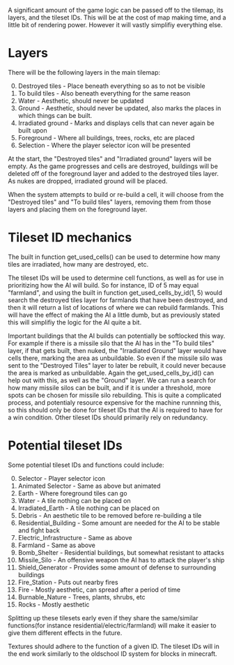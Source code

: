 
A significant amount of the game logic can be passed off to the tilemap, its layers, and the tileset IDs. This will be at the cost of map making time, and a little bit of rendering power. However it will vastly simplifiy everything else. 

# Layers

There will be the following layers in the main tilemap:

0. Destroyed tiles          - Place beneath everything so as to not be visible
1. To build tiles           - Also beneath everything for the same reason
2. Water                    - Aesthetic, should never be updated
3. Ground                   - Aesthetic, should never be updated, also marks the places in which things can be built.
4. Irradiated ground        - Marks and displays cells that can never again be built upon
5. Foreground               - Where all buildings, trees, rocks, etc are placed
6. Selection                - Where the player selector icon will be presented

At the start, the "Destroyed tiles" and "Irradiated ground" layers will be empty. As the game progresses and cells are destroyed, buildings will be deleted off of the foreground layer and added to the destroyed tiles layer. As nukes are dropped, irradiated ground will be placed.

When the system attempts to build or re-build a cell, it will choose from the "Destroyed tiles" and "To build tiles" layers, removing them from those layers and placing them on the foreground layer.

# Tileset ID mechanics

The built in function get_used_cells() can be used to determine how many tiles are irradiated, how many are destroyed, etc.

The tileset IDs will be used to determine cell functions, as well as for use in prioritizing how the AI will build. So for instance, ID of 5 may equal "farmland", and using the built in function get_used_cells_by_id(1, 5) would search the destroyed tiles layer for farmlands that have been destroyed, and then it will return a list of locations of where we can rebuild farmlands. This will have the effect of making the AI a little dumb, but as previously stated this will simplifiy the logic for the AI quite a bit.

Important buildings that the AI builds can potentially be softlocked this way. For example if there is a missile silo that the AI has in the "To build tiles" layer, if that gets built, then nuked, the "Irradiated Ground" layer would have cells there, marking the area as unbuildable. So even if the missile silo was sent to the "Destroyed Tiles" layer to later be rebuilt, it could never because the area is marked as unbuildable. Again the get_used_cells_by_id() can help out with this, as well as the "Ground" layer. We can run a search for how many missile silos can be built, and if it is under a threshold, more spots can be chosen for missile silo rebuilding. This is quite a complicated process, and potentialy resource expensive for the machine runnning this, so this should only be done for tileset IDs that the AI is required to have for a win condition. Other tileset IDs should primarily rely on redundancy. 

# Potential tileset IDs
Some potential tileset IDs and functions could include:


0. Selector                         - Player selector icon
1. Animated Selector               - Same as above but animated
2. Earth                            - Where foreground tiles can go
3. Water                            - A tile nothing can be placed on
4. Irradiated_Earth                 - A tile nothing can be placed on
5. Debris                           - An aesthetic tile to be removed before re-building a tile
6. Residential_Building             - Some amount are needed for the AI to be stable and fight back
7. Electric_Infrastructure          - Same as above
8. Farmland                         - Same as above
9. Bomb_Shelter                     - Residential buildings, but somewhat resistant to attacks
10. Missile_Silo                     - An offensive weapon the AI has to attack the player's ship
11. Shield_Generator                - Provides some amount of defense to surrounding buildings
12. Fire_Station                    - Puts out nearby fires
13. Fire                            - Mostly aesthetic, can spread after a period of time
14. Burnable_Nature                 - Trees, plants, shrubs, etc
15. Rocks                           - Mostly aesthetic

Splitting up these tilesets early even if they share the same/similar functions(for instance residential/electric/farmland) will make it easier to give them different effects in the future.

Textures should adhere to the function of a given ID. The tileset IDs will in the end work similarly to the oldschool ID system for blocks in minecraft.